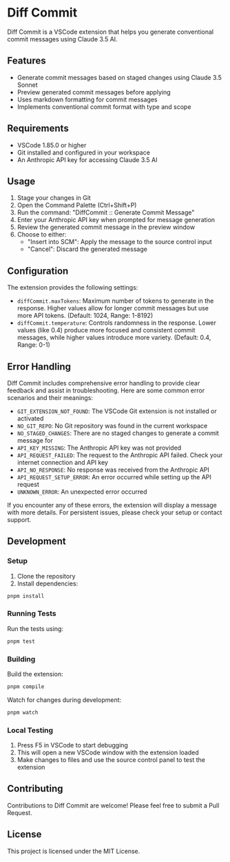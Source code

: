 # Diff Commit

Diff Commit is a VSCode extension that helps you generate conventional commit messages using Claude 3.5 AI.

## Features

- Generate commit messages based on staged changes using Claude 3.5 Sonnet
- Preview generated commit messages before applying
- Uses markdown formatting for commit messages
- Implements conventional commit format with type and scope

## Requirements

- VSCode 1.85.0 or higher
- Git installed and configured in your workspace
- An Anthropic API key for accessing Claude 3.5 AI

## Usage

1. Stage your changes in Git
2. Open the Command Palette (Ctrl+Shift+P)
3. Run the command: "DiffCommit :: Generate Commit Message"
4. Enter your Anthropic API key when prompted for message generation
5. Review the generated commit message in the preview window
6. Choose to either:
   - "Insert into SCM": Apply the message to the source control input
   - "Cancel": Discard the generated message

## Configuration

The extension provides the following settings:

- `diffCommit.maxTokens`: Maximum number of tokens to generate in the response. Higher values allow for longer commit messages but use more API tokens. (Default: 1024, Range: 1-8192)
- `diffCommit.temperature`: Controls randomness in the response. Lower values (like 0.4) produce more focused and consistent commit messages, while higher values introduce more variety. (Default: 0.4, Range: 0-1)

## Error Handling

Diff Commit includes comprehensive error handling to provide clear feedback and assist in troubleshooting. Here are some common error scenarios and their meanings:

- `GIT_EXTENSION_NOT_FOUND`: The VSCode Git extension is not installed or activated
- `NO_GIT_REPO`: No Git repository was found in the current workspace
- `NO_STAGED_CHANGES`: There are no staged changes to generate a commit message for
- `API_KEY_MISSING`: The Anthropic API key was not provided
- `API_REQUEST_FAILED`: The request to the Anthropic API failed. Check your internet connection and API key
- `API_NO_RESPONSE`: No response was received from the Anthropic API
- `API_REQUEST_SETUP_ERROR`: An error occurred while setting up the API request
- `UNKNOWN_ERROR`: An unexpected error occurred

If you encounter any of these errors, the extension will display a message with more details. For persistent issues, please check your setup or contact support.

## Development

### Setup

1. Clone the repository
2. Install dependencies:
```bash
pnpm install
```

### Running Tests

Run the tests using:
```bash
pnpm test
```

### Building

Build the extension:
```bash
pnpm compile
```

Watch for changes during development:
```bash
pnpm watch
```

### Local Testing

1. Press F5 in VSCode to start debugging
2. This will open a new VSCode window with the extension loaded
3. Make changes to files and use the source control panel to test the extension

## Contributing

Contributions to Diff Commit are welcome! Please feel free to submit a Pull Request.

## License

This project is licensed under the MIT License.
